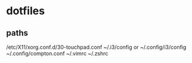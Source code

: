 # dotfiles

## paths

/etc/X11/xorg.conf.d/30-touchpad.conf
~/.i3/config or ~/.config/i3/config
~/.config/compton.conf
~/.vimrc
~/.zshrc
